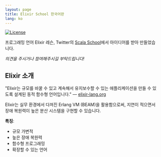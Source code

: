 ```yaml
---
layout: page
title: Elixir School 한국어판
lang: ko
---
```


[![License](http://img.shields.io/badge/license-MIT-brightgreen.svg)](http://opensource.org/licenses/MIT)

프로그래밍 언어 Elixir 레슨, Twitter의 [Scala School](http://twitter.github.io/scala_school/)에서 아이디어를 받아 만들었습니다.

_의견을 주시거나 참여해주시길 부탁드립니다!_

## Elixir 소개

"Elixir는 규모를 바꿀 수 있고 계속해서 유지보수할 수 있는 애플리케이션을 만들 수 있도록 설계된 동적 함수형 언어입니다." — [elixir-lang.org](http://elixir-lang.org/)

Elixir는 실무 환경에서 다져진 Erlang VM (BEAM)을 활용함으로써, 지연이 적으면서 장애 복원력이 높은 분산 시스템을 구현할 수 있습니다.

__특징__:

+ 규모 가변적
+ 높은 장애 복원력
+ 함수형 프로그래밍
+ 확장할 수 있는 언어
